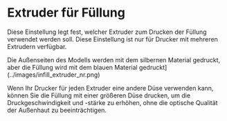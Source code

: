Extruder für Füllung
====
Diese Einstellung legt fest, welcher Extruder zum Drucken der Füllung verwendet werden soll. Diese Einstellung ist nur für Drucker mit mehreren Extrudern verfügbar.

Die Außenseiten des Modells werden mit dem silbernen Material gedruckt, aber die Füllung wird mit dem blauen Material gedruckt](../images/infill_extruder_nr.png)

Wenn Ihr Drucker für jeden Extruder eine andere Düse verwenden kann, können Sie die Füllung mit einer größeren Düse drucken, um die Druckgeschwindigkeit und -stärke zu erhöhen, ohne die optische Qualität der Außenhaut zu beeinträchtigen.